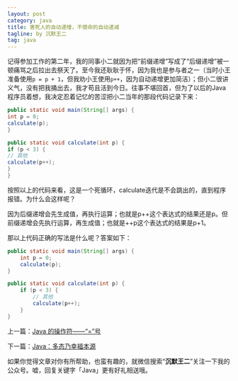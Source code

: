 ```yaml
---
layout: post
category: java
title: 害死人的自动递增，不偿命的自动递减
tagline: by 沉默王二
tag: java
---
```


记得参加工作的第二年，我的同事小二就因为把“前缀递增”写成了“后缀递增”被一顿痛骂之后拉出去祭天了。至今我还耿耿于怀，因为我也是参与者之一（当时小王准备使用`p = p + 1`，但我劝小王使用`p++`，因为自动递增更加简洁）；但小二很讲义气，没有把我捅出去，我才苟且活到今日。往事不堪回首，但为了以后的Java程序员着想，我决定忍着记忆的苦涩把小二当年的那段代码记录下来：


<!--more-->



```java
public static void main(String[] args) {
int p = 0;
calculate(p);
}

public static void calculate(int p) {
if (p < 3) {
// 其他
calculate(p++);
}
}
```

按照以上的代码来看，这是一个死循环，calculate迭代是不会跳出的，直到程序报错。为什么会这样呢？

因为后缀递增会先生成值，再执行运算；也就是p++这个表达式的结果还是p。但前缀递增会先执行运算，再生成值；也就是++p这个表达式的结果是p+1。

那以上代码正确的写法是什么呢？答案如下：

```java
public static void main(String[] args) {
	int p = 0;
	calculate(p);
}

public static void calculate(int p) {
	if (p < 3) {
		// 其他
		calculate(p++);
	}
}
```

上一篇：[Java 的操作符——“=”号](http://www.itwanger.com/java/2019/11/01/java-extends.html)

下一篇：[Java：多态乃幸福本源](http://www.itwanger.com/java/2019/11/06/java-duotai.html)


如果你觉得文章对你有所帮助，也蛮有趣的，就微信搜索“**沉默王二**”关注一下我的公众号。嘘，回复关键字「Java」更有好礼相送哦。
